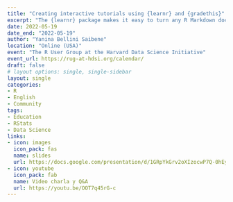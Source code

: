 ```yaml
---
title: "Creating interactive tutorials using {learnr} and {gradethis}"
excerpt: "The {learnr} package makes it easy to turn any R Markdown document into an interactive tutorial. Tutorials consist of content along with interactive components for checking and reinforcing understanding. Tutorials automatically preserve work done within them, so if a user works on a few exercises or questions and returns to the tutorial later they can pick up right where they left off."
date: 2022-05-19
date_end: "2022-05-19"
author: "Yanina Bellini Saibene"
location: "Online (USA)"
event: "The R User Group at the Harvard Data Science Initiative"
event_url: https://rug-at-hdsi.org/calendar/
draft: false
# layout options: single, single-sidebar
layout: single
categories:
- R
- English
- Community
tags:
- Education
- RStats
- Data Science
links:
- icon: images
  icon_pack: fas
  name: slides 
  url: https://docs.google.com/presentation/d/1GRpYkGrv2oXIzocwP7Q-0hEyUyzGQHBwv18_kr910c4/edit?usp=sharing
- icon: youtube
  icon_pack: fab
  name: Video charla y Q&A 
  url: https://youtu.be/OOT7q45rG-c
---
```



